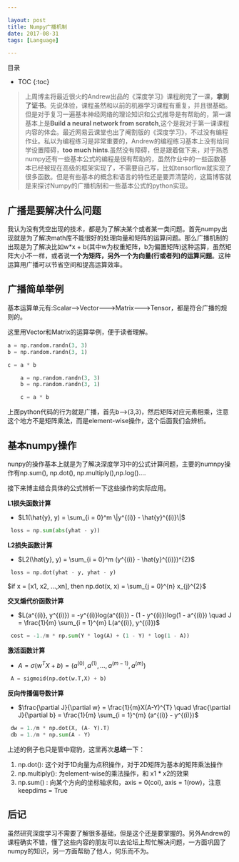 ```yaml
---

layout: post
title: Numpy广播机制
date: 2017-08-31
tags: [Language]

---
```


目录

* TOC 
{:toc}


>上周博主将最近很火的Andrew出品的《深度学习》课程刷完了一课，**拿到了证书**。先说体验，课程虽然和以前的机器学习课程有重复，并且很基础。但是对于复习一遍基本神经网络的理论知识和公式推导是有帮助的，第一课基本上是**Build a neural network from scratch**,这个是我对于第一课课程内容的体会。最近网易云课堂也出了阉割版的《深度学习》，不过没有编程作业。私以为编程练习是非常重要的，Andrew的编程练习基本上没有给同学设置障碍，**too much hints**.虽然没有障碍，但是跟着做下来，对于熟悉numpy还有一些基本公式的编程是很有帮助的，虽然作业中的一些函数基本已经被现在高级的框架实现了，不需要自己写，比如tensorflow就实现了很多函数。但是有些基本的概念和语言的特性还是要弄清楚的，这篇博客就是来探讨Numpy的广播机制和一些基本公式的python实现。


## 广播是要解决什么问题

我认为没有凭空出现的技术，都是为了解决某个或者某一类问题。首先numpy出现就是为了解决math库不能很好的处理向量和矩阵的运算问题。那么广播机制的出现是为了解决比如w*x + b(其中w为权重矩阵，b为偏置矩阵)这种运算，虽然矩阵大小不一样，或者说**一个为矩阵，另外一个为向量(行或者列)的运算问题**。这种运算用广播可以节省空间和提高运算效率。

## 广播简单举例

基本运算单元有:Scalar-->Vector--->Matrix--->Tensor，都是符合广播的规则的。

这里用Vector和Matrix的运算举例，便于读者理解。

```python
a = np.random.randn(3, 3)
b = np.random.randn(3, 1)

c = a * b

	a = np.random.randn(3, 3)
	b = np.random.randn(3, 1)

	c = a * b

```
上面python代码的行为就是广播，首先b-->(3,3)，然后矩阵对应元素相乘，注意这个地方不是矩阵乘法，而是element-wise操作，这个后面我们会辨析。

## 基本numpy操作


nunpy的操作基本上就是为了解决深度学习中的公式计算问题，主要的numnpy操作有np.sum(), np.dot(), np.multiply(),np.log()....

接下来博主结合具体的公式辨析一下这些操作的实际应用。

**L1损失函数计算**
+ $L1(\hat{y}, y) = \sum_{i = 0}^m \|y^{(i)} - \hat{y}^{(i)}\|$

```python
 loss = np.sum(abs(yhat - y))

```
**L2损失函数计算**
+ $L2(\hat{y}, y) = \sum_{i = 0}^m (y^{(i)} - \hat{y}^{(i)})^{2}$

```python
 loss = np.dot(yhat - y, yhat - y)
```

$if x = [x1, x2, ...,xn], then np.dot(x, x) = \sum_{j = 0}^{n} x_{j}^{2}$


**交叉煽代价函数计算**
+  $L(a^{(i)}, y^{(i)}) = -y^{(i)}log(a^{(i)}) - (1 - y^{(i)})log(1 - a^{(i)}) \quad
   J = \frac{1}{m} \sum_{i = 1}^{m} L(a^{(i)}, y^{(i)})$


```python
 cost = -1./m * np.sum(Y * log(A) + (1 - Y) * log(1 - A))
```

**激活函数计算**
+ $A = \sigma (w^{T}X + b) = (a^{(0)}, a^{(1)},..., a^{(m-1)},a^{(m)})$

```python
 A = sigmoid(np.dot(w.T,X) + b)
```

**反向传播偏导数计算**

+ $\frac{\partial J}{\partial w} = \frac{1}{m}X(A-Y)^{T} \quad
  \frac{\partial J}{\partial b} = \frac{1}{m} \sum_{i = 1}^{m} (a^{(i)} - y^{(i)})$

```python
 dw = 1./m * np.dot(X, (A- Y).T)
 db = 1./m * np.sum(A - Y)
```


上述的例子也只是管中窥豹，这里再次**总结**一下：

1. np.dot(): 这个对于1D向量为点积操作，对于2D矩阵为基本的矩阵乘法操作
2. np.multiply(): 为element-wise的乘法操作，和 x1 * x2的效果
3. np.sum() : 向某个方向的坐标轴求和，axis = 0(col), axis = 1(row)，注意keepdims = True

## 后记
虽然研究深度学习不需要了解很多基础，但是这个还是要掌握的。另外Andrew的课程确实不错，懂了这些内容的朋友可以去论坛上帮忙解决问题，一方面巩固了numpy的知识，另一方面帮助了他人，何乐而不为。






